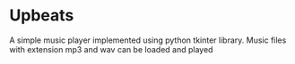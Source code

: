 # Upbeats
<p> A simple music player implemented using python tkinter library. Music files with extension mp3 and wav can be loaded and played </p>
